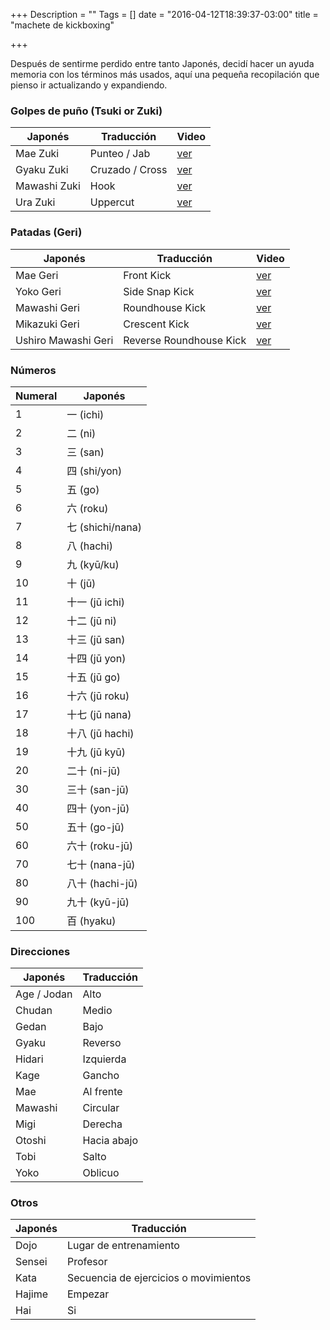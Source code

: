 +++
Description = ""
Tags = []
date = "2016-04-12T18:39:37-03:00"
title = "machete de kickboxing"

+++

Después de sentirme perdido entre tanto Japonés, decidí hacer un ayuda memoria con los términos más usados<!--more-->, aquí una pequeña recopilación que pienso ir actualizando y expandiendo.

### Golpes de puño (Tsuki or Zuki)

Japonés         | Traducción      | Video
--------------- | --------------- | -----------
Mae Zuki        | Punteo / Jab    | <a href="https://youtu.be/hq0tGu27SmE?t=1m28s" target="_blank">ver</a>
Gyaku Zuki      | Cruzado / Cross | <a href="https://youtu.be/hq0tGu27SmE?t=3m39s" target="_blank">ver</a>
Mawashi Zuki    | Hook            | <a href="https://youtu.be/hq0tGu27SmE?t=4m38s" target="_blank">ver</a>
Ura Zuki        | Uppercut        | <a href="https://youtu.be/tfUthyflgoU?t=2m8s" target="_blank">ver</a>

### Patadas (Geri)

Japonés         | Traducción      | Video
--------------- | --------------- | -----------
Mae Geri        | Front Kick      | <a href="https://youtu.be/yEahzq_MUZU" target="_blank">ver</a>
Yoko Geri       | Side Snap Kick  | <a href="http://placehold.it" target="_blank">ver</a>
Mawashi Geri    | Roundhouse Kick | <a href="https://youtu.be/R0WcFxtKFj8" target="_blank">ver</a>
Mikazuki Geri   | Crescent Kick   | <a href="http://placehold.it" target="_blank">ver</a>
Ushiro Mawashi Geri | Reverse Roundhouse Kick | <a href="http://placehold.it" target="_blank">ver</a>

### Números

Numeral       | Japonés
------------- | -------------
1             | 一 (ichi)
2             | 二 (ni)
3             | 三 (san)
4             | 四 (shi/yon)
5             | 五 (go)
6             | 六 (roku)
7             | 七 (shichi/nana)
8             | 八 (hachi)
9             | 九 (kyū/ku)
10            | 十 (jū)
11            | 十一 (jū ichi)
12            | 十二 (jū ni)
13            | 十三 (jū san)
14            | 十四 (jū yon)
15            | 十五 (jū go)
16            | 十六 (jū roku)
17            | 十七 (jū nana)
18            | 十八 (jū hachi)
19            | 十九 (jū kyū)
20            | 二十 (ni-jū)
30            | 三十 (san-jū)
40            | 四十 (yon-jū)
50            | 五十 (go-jū)
60            | 六十 (roku-jū)
70            | 七十 (nana-jū)
80            | 八十 (hachi-jū)
90            | 九十 (kyū-jū)
100           | 百 (hyaku)

### Direcciones

Japonés       | Traducción
------------- | -------------
Age / Jodan   | Alto
Chudan        | Medio
Gedan         | Bajo
Gyaku         | Reverso
Hidari        | Izquierda
Kage          | Gancho
Mae           | Al frente
Mawashi       | Circular
Migi          | Derecha
Otoshi        | Hacia abajo
Tobi          | Salto
Yoko          | Oblicuo

### Otros

Japonés         | Traducción
--------------- | ---------------
Dojo            | Lugar de entrenamiento
Sensei          | Profesor
Kata            | Secuencia de ejercicios o movimientos
Hajime          | Empezar
Hai             | Si
